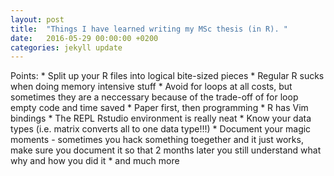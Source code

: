 ```yaml
---
layout: post
title:  "Things I have learned writing my MSc thesis (in R). "
date:   2016-05-29 00:00:00 +0200
categories: jekyll update
---
```


Points:
    * Split up your R files into logical bite-sized pieces
    * Regular R sucks when doing memory intensive stuff 
    * Avoid for loops at all costs, but sometimes they are a neccessary because
      of the trade-off of for loop empty code and time saved
    * Paper first, then programming
    * R has Vim bindings
    * The REPL Rstudio environment is really neat
    * Know your data types (i.e. matrix converts all to one data type!!!)
    * Document your magic moments 
        - sometimes you hack something toegether and it just works, make sure
          you document it so that 2 months later you still understand what why
          and how you did it 
    * and much more 


    



